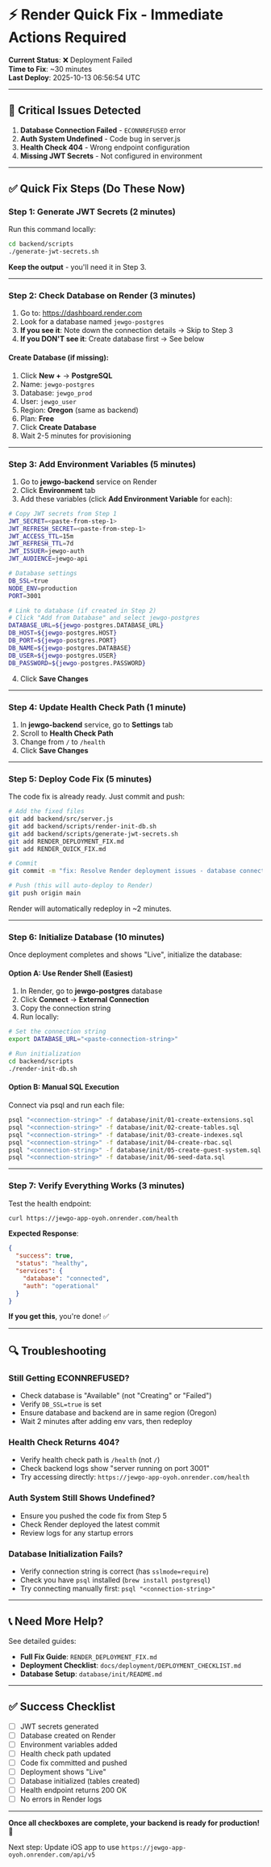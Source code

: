 # ⚡ Render Quick Fix - Immediate Actions Required

**Current Status**: ❌ Deployment Failed  
**Time to Fix**: ~30 minutes  
**Last Deploy**: 2025-10-13 06:56:54 UTC

---

## 🚨 Critical Issues Detected

1. **Database Connection Failed** - `ECONNREFUSED` error
2. **Auth System Undefined** - Code bug in server.js
3. **Health Check 404** - Wrong endpoint configuration
4. **Missing JWT Secrets** - Not configured in environment

---

## ✅ Quick Fix Steps (Do These Now)

### Step 1: Generate JWT Secrets (2 minutes)

Run this command locally:

```bash
cd backend/scripts
./generate-jwt-secrets.sh
```

**Keep the output** - you'll need it in Step 3.

---

### Step 2: Check Database on Render (3 minutes)

1. Go to: https://dashboard.render.com
2. Look for a database named `jewgo-postgres`
3. **If you see it**: Note down the connection details → Skip to Step 3
4. **If you DON'T see it**: Create database first → See below

#### Create Database (if missing):

1. Click **New +** → **PostgreSQL**
2. Name: `jewgo-postgres`
3. Database: `jewgo_prod`
4. User: `jewgo_user`
5. Region: **Oregon** (same as backend)
6. Plan: **Free**
7. Click **Create Database**
8. Wait 2-5 minutes for provisioning

---

### Step 3: Add Environment Variables (5 minutes)

1. Go to **jewgo-backend** service on Render
2. Click **Environment** tab
3. Add these variables (click **Add Environment Variable** for each):

```bash
# Copy JWT secrets from Step 1
JWT_SECRET=<paste-from-step-1>
JWT_REFRESH_SECRET=<paste-from-step-1>
JWT_ACCESS_TTL=15m
JWT_REFRESH_TTL=7d
JWT_ISSUER=jewgo-auth
JWT_AUDIENCE=jewgo-api

# Database settings
DB_SSL=true
NODE_ENV=production
PORT=3001

# Link to database (if created in Step 2)
# Click "Add from Database" and select jewgo-postgres
DATABASE_URL=${jewgo-postgres.DATABASE_URL}
DB_HOST=${jewgo-postgres.HOST}
DB_PORT=${jewgo-postgres.PORT}
DB_NAME=${jewgo-postgres.DATABASE}
DB_USER=${jewgo-postgres.USER}
DB_PASSWORD=${jewgo-postgres.PASSWORD}
```

4. Click **Save Changes**

---

### Step 4: Update Health Check Path (1 minute)

1. In **jewgo-backend** service, go to **Settings** tab
2. Scroll to **Health Check Path**
3. Change from `/` to `/health`
4. Click **Save Changes**

---

### Step 5: Deploy Code Fix (5 minutes)

The code fix is already ready. Just commit and push:

```bash
# Add the fixed files
git add backend/src/server.js
git add backend/scripts/render-init-db.sh
git add backend/scripts/generate-jwt-secrets.sh
git add RENDER_DEPLOYMENT_FIX.md
git add RENDER_QUICK_FIX.md

# Commit
git commit -m "fix: Resolve Render deployment issues - database connection, auth system, health check"

# Push (this will auto-deploy to Render)
git push origin main
```

Render will automatically redeploy in ~2 minutes.

---

### Step 6: Initialize Database (10 minutes)

Once deployment completes and shows "Live", initialize the database:

#### Option A: Use Render Shell (Easiest)

1. In Render, go to **jewgo-postgres** database
2. Click **Connect** → **External Connection**
3. Copy the connection string
4. Run locally:

```bash
# Set the connection string
export DATABASE_URL="<paste-connection-string>"

# Run initialization
cd backend/scripts
./render-init-db.sh
```

#### Option B: Manual SQL Execution

Connect via psql and run each file:

```bash
psql "<connection-string>" -f database/init/01-create-extensions.sql
psql "<connection-string>" -f database/init/02-create-tables.sql
psql "<connection-string>" -f database/init/03-create-indexes.sql
psql "<connection-string>" -f database/init/04-create-rbac.sql
psql "<connection-string>" -f database/init/05-create-guest-system.sql
psql "<connection-string>" -f database/init/06-seed-data.sql
```

---

### Step 7: Verify Everything Works (3 minutes)

Test the health endpoint:

```bash
curl https://jewgo-app-oyoh.onrender.com/health
```

**Expected Response**:

```json
{
  "success": true,
  "status": "healthy",
  "services": {
    "database": "connected",
    "auth": "operational"
  }
}
```

**If you get this**, you're done! ✅

---

## 🔍 Troubleshooting

### Still Getting ECONNREFUSED?

- Check database is "Available" (not "Creating" or "Failed")
- Verify `DB_SSL=true` is set
- Ensure database and backend are in same region (Oregon)
- Wait 2 minutes after adding env vars, then redeploy

### Health Check Returns 404?

- Verify health check path is `/health` (not `/`)
- Check backend logs show "server running on port 3001"
- Try accessing directly: `https://jewgo-app-oyoh.onrender.com/health`

### Auth System Still Shows Undefined?

- Ensure you pushed the code fix from Step 5
- Check Render deployed the latest commit
- Review logs for any startup errors

### Database Initialization Fails?

- Verify connection string is correct (has `sslmode=require`)
- Check you have `psql` installed (`brew install postgresql`)
- Try connecting manually first: `psql "<connection-string>"`

---

## 📞 Need More Help?

See detailed guides:

- **Full Fix Guide**: `RENDER_DEPLOYMENT_FIX.md`
- **Deployment Checklist**: `docs/deployment/DEPLOYMENT_CHECKLIST.md`
- **Database Setup**: `database/init/README.md`

---

## ✅ Success Checklist

- [ ] JWT secrets generated
- [ ] Database created on Render
- [ ] Environment variables added
- [ ] Health check path updated
- [ ] Code fix committed and pushed
- [ ] Deployment shows "Live"
- [ ] Database initialized (tables created)
- [ ] Health endpoint returns 200 OK
- [ ] No errors in Render logs

---

**Once all checkboxes are complete, your backend is ready for production!** 🎉

Next step: Update iOS app to use `https://jewgo-app-oyoh.onrender.com/api/v5`
